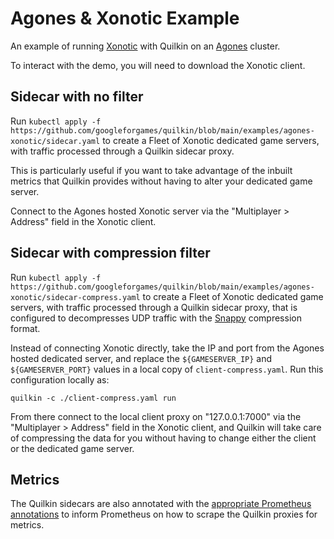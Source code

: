 # Agones & Xonotic Example

An example of running [Xonotic](https://xonotic.org/) with Quilkin on an [Agones](https://agones.dev/) cluster.

To interact with the demo, you will need to download the Xonotic client.

## Sidecar with no filter

Run `kubectl apply -f https://github.com/googleforgames/quilkin/blob/main/examples/agones-xonotic/sidecar.yaml` to 
create a Fleet of Xonotic dedicated game servers, with traffic processed through a Quilkin sidecar proxy.

This is particularly useful if you want to take advantage of the inbuilt metrics that Quilkin provides without 
having to alter your dedicated game server.

Connect to the Agones hosted Xonotic server via the "Multiplayer > Address" field in the Xonotic client.

## Sidecar with compression filter

Run `kubectl apply -f https://github.com/googleforgames/quilkin/blob/main/examples/agones-xonotic/sidecar-compress.yaml`
to create a Fleet of Xonotic dedicated game servers, with traffic processed through a Quilkin sidecar proxy, 
that is configured to decompresses UDP traffic with the [Snappy](../../docs/extensions/filters/compress.md#snappy) 
compression format.

Instead of connecting Xonotic directly, take the IP and port from the Agones hosted dedicated server, and replace the 
`${GAMESERVER_IP}` and `${GAMESERVER_PORT}` values in a local copy of `client-compress.yaml`. Run this configuration 
locally as:

`quilkin -c ./client-compress.yaml run`

From there connect to the local client proxy on "127.0.0.1:7000" via the "Multiplayer > Address" field in the 
Xonotic client, and Quilkin will take care of compressing the data for you without having to change either the 
client or the dedicated game server.

## Metrics

The Quilkin sidecars are also annotated with the 
[appropriate Prometheus annotations](https://github.com/prometheus-community/helm-charts/tree/main/charts/prometheus#scraping-pod-metrics-via-annotations)
to inform Prometheus on how to scrape the Quilkin proxies for metrics.
